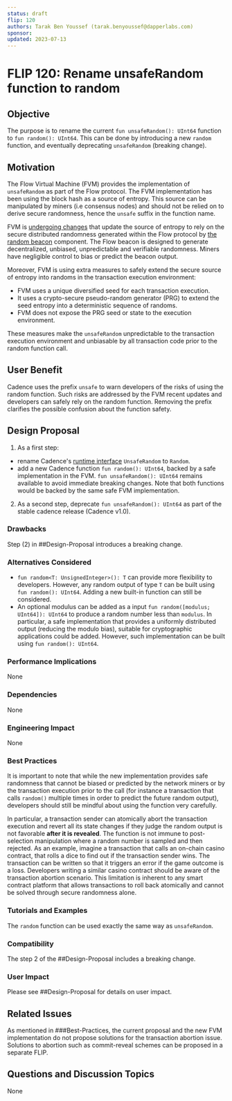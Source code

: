 ```yaml
---
status: draft 
flip: 120
authors: Tarak Ben Youssef (tarak.benyoussef@dapperlabs.com) 
sponsor: 
updated: 2023-07-13 
---
```


# FLIP 120: Rename unsafeRandom function to random

## Objective

The purpose is to rename the current `fun unsafeRandom(): UInt64` function to 
`fun random(): UInt64`.
This can be done by introducing a new `random` function, and eventually
deprecating `unsafeRandom` (breaking change).

## Motivation

The Flow Virtual Machine (FVM) provides the implementation of `unsafeRandom`
as part of the Flow protocol. The FVM implementation has been using the block hash as
a source of entropy. This source can be manipulated by miners (i.e consensus nodes)
and should not be relied on to derive secure randomness, hence the `unsafe`
suffix in the function name.

FVM is [undergoing changes](https://github.com/onflow/flow-go/pull/4498) that update the source of entropy
to rely on the secure distributed randomness generated within the Flow
protocol by [the random beacon](https://arxiv.org/pdf/2002.07403.pdf) component. The Flow beacon
is designed to generate decentralized, unbiased, unpredictable and verifiable
randomness. Miners have negligible control to bias or predict the beacon
output.

Moreover, FVM is using extra measures to safely extend the secure source of entropy into
randoms in the transaction execution environment:
- FVM uses a unique diversified seed for each transaction execution.
- It uses a crypto-secure pseudo-random generator (PRG) to extend the seed entropy into a
deterministic sequence of randoms.
- FVM does not expose the PRG seed or state to the execution environment.

These measures make the `unsafeRandom` unpredictable to the transaction execution environment
and unbiasable by all transaction code prior to the random function call. 

## User Benefit

Cadence uses the prefix `unsafe` to warn developers of the risks of using
the random function. Such risks are addressed by the FVM recent updates
and developers can safely rely on the random function. Removing the prefix
clarifies the possible confusion about the function safety.

## Design Proposal

1. As a first step:
  - rename Cadence's [runtime interface](https://github.com/onflow/cadence/blob/8a128022e0a5171f4c3a173911944a2f43548b98/runtime/interface.go#L107) `UnsafeRandom` to
  `Random`.
  - add a new Cadence function `fun random(): UInt64`, backed
  by a safe implementation in the FVM. `fun unsafeRandom(): UInt64` remains
  available to avoid immediate breaking changes. Note that both functions
  would be backed by the same safe FVM implementation.
2. As a second step, deprecate `fun unsafeRandom(): UInt64` as part of the
stable cadence release (Cadence v1.0).

### Drawbacks

Step (2) in ##Design-Proposal introduces a breaking change.

### Alternatives Considered

- `fun random<T: UnsignedInteger>(): T` can provide more flexibility
to developers. However, any random output of type `T` can be built using `fun random(): UInt64`.
Adding a new built-in function can still be considered.
- An optional modulus can be added as a input `fun random([modulus; UInt64]): UInt64` to produce
a random number less than `modulus`. In particular, a safe implementation that
provides a uniformly distributed output (reducing the modulo bias), suitable for cryptographic applications
could be added. However, such implementation can be built using `fun random(): UInt64`.

### Performance Implications

None

### Dependencies

None

### Engineering Impact

None

### Best Practices

It is important to note that while the new implementation provides
safe randomness that cannot be biased or predicted by the network miners
or by the transaction execution prior to the call (for instance a transaction that calls
`random()` multiple times in order to predict the future random output), developers
should still be mindful about using the function very carefully. 

In particular, a transaction sender can atomically abort the transaction execution
and revert all its state changes if they judge the random output is not favorable **after it is
revealed**. The function is not immune to post-selection manipulation where a random number is
sampled and then rejected. 
As an example, imagine a transaction
that calls an on-chain casino contract, that rolls a dice to find out if the
transaction sender wins. The transaction can be written so that it triggers an
error if the game outcome is a loss.
Developers writing a similar casino contract should be aware of the transaction
abortion scenario. This limitation is inherent to any smart contract platform that allows transactions to roll back atomically and cannot be solved through secure randomness alone.

### Tutorials and Examples

The `random` function can be used exactly the same way as
`unsafeRandom`.

### Compatibility

The step 2 of the ##Design-Proposal includes a breaking change. 

### User Impact

Please see ##Design-Proposal for details on user impact.

## Related Issues

As mentioned in ###Best-Practices, the current proposal and the new FVM implementation
do not propose solutions for the transaction abortion issue. Solutions to abortion
such as commit-reveal schemes can be proposed in a separate FLIP.

## Questions and Discussion Topics

None